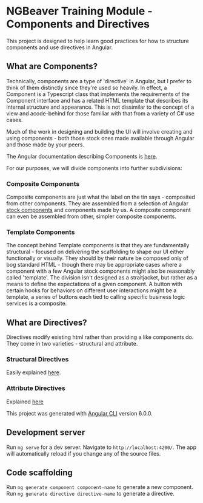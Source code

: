 # NGBeaver Training Module - Components and Directives

This project is designed to help learn good practices for how to structure components and use directives in Angular.

## What are Components?

Technically, components are a type of 'directive' in Angular, but I prefer to think of them distinctly since they're used so heavily. In effect, a Component is a Typescript class that implements the requirements of the Component interface and has a related HTML template that describes its internal structure and appearance. This is not dissimilar to the concept of a view and acode-behind for those familiar with that from a variety of C# use cases.

Much of the work in designing and building the UI will involve creating and using components - both those stock ones made available through Angular and those made by your peers.

The Angular documentation describing Components is [here](https://angular.io/guide/architecture-components).

For our purposes, we will divide components into further subdivisions:

### Composite Components

Composite components are just what the label on the tin says - composited from other components. They are assembled from a selection of Angular [stock components](https://angular.io/api?type=directive) and components made by us. A composite component can even be assembled from other, simpler composite components.

### Template Components

The concept behind Template components is that they are fundamentally structural - focused on delivering the scaffolding to shape our UI either functionally or visually. They should by their nature be composed only of bog standard HTML - though there may be appropriate cases where a component with a few Angular stock components might also be reasonably called 'template'. The division isn't designed as a straitjacket, but rather as a means to define the expectations of a given component. A button with certain hooks for behaviors on different user interactions might be a template, a series of buttons each tied to calling specific business logic services is a composite.

## What are Directives?

Directives modify existing html rather than providing a <custom-tag></custom-tag> like components do. They come in two varieties - structural and attribute.

### Structural Directives

Easily explained [here](https://angular.io/guide/structural-directives).


### Attribute Directives

Explained [here](https://angular.io/guide/attribute-directives)

This project was generated with [Angular CLI](https://github.com/angular/angular-cli) version 6.0.0.

## Development server

Run `ng serve` for a dev server. Navigate to `http://localhost:4200/`. The app will automatically reload if you change any of the source files.

## Code scaffolding

Run `ng generate component component-name` to generate a new component. Run `ng generate directive directive-name` to generate a directive.
